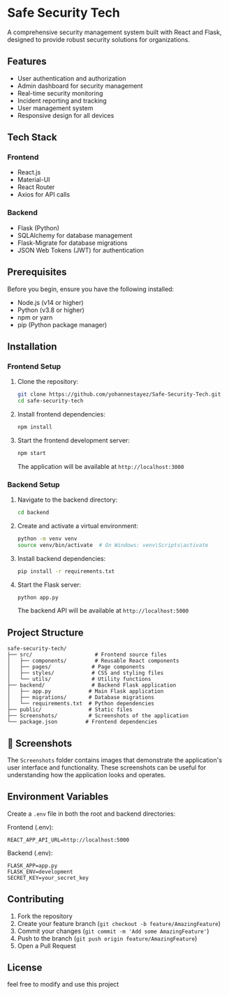 # Safe Security Tech

A comprehensive security management system built with React and Flask, designed to provide robust security solutions for organizations.

## Features

- User authentication and authorization
- Admin dashboard for security management
- Real-time security monitoring
- Incident reporting and tracking
- User management system
- Responsive design for all devices

## Tech Stack

### Frontend
- React.js
- Material-UI
- React Router
- Axios for API calls

### Backend
- Flask (Python)
- SQLAlchemy for database management
- Flask-Migrate for database migrations
- JSON Web Tokens (JWT) for authentication

## Prerequisites

Before you begin, ensure you have the following installed:
- Node.js (v14 or higher)
- Python (v3.8 or higher)
- npm or yarn
- pip (Python package manager)

## Installation

### Frontend Setup
1. Clone the repository:
   ```bash
   git clone https://github.com/yohannestayez/Safe-Security-Tech.git
   cd safe-security-tech
   ```

2. Install frontend dependencies:
   ```bash
   npm install
   ```

3. Start the frontend development server:
   ```bash
   npm start
   ```
   The application will be available at `http://localhost:3000`

### Backend Setup
1. Navigate to the backend directory:
   ```bash
   cd backend
   ```

2. Create and activate a virtual environment:
   ```bash
   python -m venv venv
   source venv/bin/activate  # On Windows: venv\Scripts\activate
   ```

3. Install backend dependencies:
   ```bash
   pip install -r requirements.txt
   ```

4. Start the Flask server:
   ```bash
   python app.py
   ```
   The backend API will be available at `http://localhost:5000`

## Project Structure

```
safe-security-tech/
├── src/                    # Frontend source files
│   ├── components/         # Reusable React components
│   ├── pages/             # Page components
│   ├── styles/            # CSS and styling files
│   └── utils/             # Utility functions
├── backend/               # Backend Flask application
│   ├── app.py            # Main Flask application
│   ├── migrations/       # Database migrations
│   └── requirements.txt  # Python dependencies
├── public/               # Static files
├── Screenshots/          # Screenshots of the application
└── package.json         # Frontend dependencies
```

## 📸 Screenshots

The `Screenshots` folder contains images that demonstrate the application's user interface and functionality. These screenshots can be useful for understanding how the application looks and operates.

## Environment Variables

Create a `.env` file in both the root and backend directories:

Frontend (.env):
```
REACT_APP_API_URL=http://localhost:5000
```

Backend (.env):
```
FLASK_APP=app.py
FLASK_ENV=development
SECRET_KEY=your_secret_key
```

## Contributing

1. Fork the repository
2. Create your feature branch (`git checkout -b feature/AmazingFeature`)
3. Commit your changes (`git commit -m 'Add some AmazingFeature'`)
4. Push to the branch (`git push origin feature/AmazingFeature`)
5. Open a Pull Request

## License

feel free to modify and use this project 
